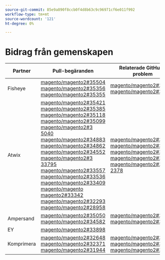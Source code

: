 ```yaml
---
source-git-commit: 85e9a890f8ccb0f4d8b63c9c96971cf6e011f992
workflow-type: tm+mt
source-wordcount: '121'
ht-degree: 0%

---
```

# Bidrag från gemenskapen

| Partner | Pull-begäranden | Relaterade GitHub-problem |
| ------- | ------- | ------- |
| Fisheye | [magento/magento2#35504](https://github.com/magento/magento2/pull/35504) [magento/magento2#35356](https://github.com/magento/magento2/pull/35356) [magento/magento2#35355](https://github.com/magento/magento2/pull/35355) | [magento/magento2#35505](https://github.com/magento/magento2/issues/35505) [magento/magento2#35587](https://github.com/magento/magento2/issues/35587) |
| Atwix | [magento/magento2#35421](https://github.com/magento/magento2/pull/35421) [magento/magento2#35385](https://github.com/magento/magento2/pull/35385) [magento/magento2#35118](https://github.com/magento/magento2/pull/35118) [magento/magento2#35099](https://github.com/magento/magento2/pull/35099) [magento/magento2#3 5040](https://github.com/magento/magento2/pull/35040) [magento/magento2#34883](https://github.com/magento/magento2/pull/34883) [magento/magento2#34862](https://github.com/magento/magento2/pull/34862) [magento/magento2#34552](https://github.com/magento/magento2/pull/34552) [magento/magento2#3 33795](https://github.com/magento/magento2/pull/33795) [magento/magento2#33557](https://github.com/magento/magento2/pull/33557) [magento/magento2#33536](https://github.com/magento/magento2/pull/33536) [magento/magento2#33409](https://github.com/magento/magento2/pull/33409) [magento/magento magento2#33342](https://github.com/magento/magento2/pull/33342) [magento/magento2#32293](https://github.com/magento/magento2/pull/32293) [magento/magento2#28958](https://github.com/magento/magento2/pull/28958) | [magento/magento2#35386](https://github.com/magento/magento2/issues/35386) [magento/magento2#34631](https://github.com/magento/magento2/issues/34631) [magento/magento2#33692](https://github.com/magento/magento2/issues/33692) [magento/magento2#3344](https://github.com/magento/magento2/issues/33344) [magento/magento2#3 2378 ](https://github.com/magento/magento2/issues/32378) |
| Ampersand | [magento/magento2#35050](https://github.com/magento/magento2/pull/35050) [magento/magento2#34582](https://github.com/magento/magento2/pull/34582) | [magento/magento2#35180](https://github.com/magento/magento2/issues/35180) [magento/magento2#34988](https://github.com/magento/magento2/issues/34988) |
| EY | [magento/magento2#33898](https://github.com/magento/magento2/pull/33898) |  |
| Komprimera | [magento/magento2#32648](https://github.com/magento/magento2/pull/32648) [magento/magento2#32371](https://github.com/magento/magento2/pull/32371) [magento/magento2#31944](https://github.com/magento/magento2/pull/31944) | [magento/magento2#32649](https://github.com/magento/magento2/issues/32649) [magento/magento2#33767](https://github.com/magento/magento2/issues/33767) [magento/magento2#31947](https://github.com/magento/magento2/issues/31947) |